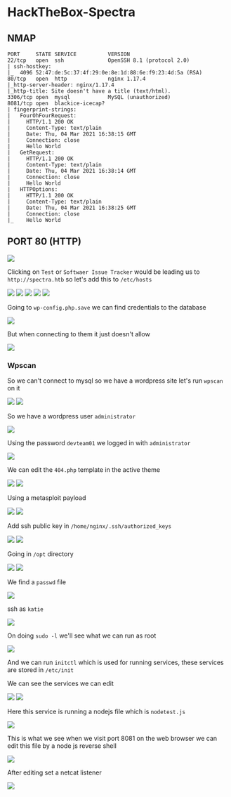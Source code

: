# HackTheBox-Spectra

## NMAP

```
PORT     STATE SERVICE          VERSION                                   
22/tcp   open  ssh              OpenSSH 8.1 (protocol 2.0)
| ssh-hostkey:
|_  4096 52:47:de:5c:37:4f:29:0e:8e:1d:88:6e:f9:23:4d:5a (RSA)
80/tcp   open  http             nginx 1.17.4                                   
|_http-server-header: nginx/1.17.4                 
|_http-title: Site doesn't have a title (text/html).                 
3306/tcp open  mysql            MySQL (unauthorized)
8081/tcp open  blackice-icecap?                                              
| fingerprint-strings:                                               
|   FourOhFourRequest:                            
|     HTTP/1.1 200 OK                                                     
|     Content-Type: text/plain                                            
|     Date: Thu, 04 Mar 2021 16:38:15 GMT
|     Connection: close                               
|     Hello World                               
|   GetRequest:                      
|     HTTP/1.1 200 OK                
|     Content-Type: text/plain                                            
|     Date: Thu, 04 Mar 2021 16:38:14 GMT                                 
|     Connection: close              
|     Hello World                    
|   HTTPOptions:                     
|     HTTP/1.1 200 OK                
|     Content-Type: text/plain                                            
|     Date: Thu, 04 Mar 2021 16:38:25 GMT                                 
|     Connection: close              
|_    Hello World        
```

## PORT 80 (HTTP)
<img src="https://imgur.com/aNXvip6.png"/>

Clicking on `Test` or `Softwaer Issue Tracker` would be leading us  to `http://spectra.htb` so let's add this to `/etc/hosts`

<img src="https://imgur.com/P0KY28k.png"/>

<img src="https://imgur.com/dLk6e3I.png"/>

<img src="https://imgur.com/FVrnLZC.png"/>

<img src="https://imgur.com/BTpBDp7.png"/>

<img src="https://imgur.com/FRtmiix.png"/>

Going to `wp-config.php.save` we can find credentials to the database 

<img src="https://imgur.com/VSRhiu9.png"/>

But when connecting to them it just doesn't allow

<img src="https://imgur.com/wjfH4dZ.png"/>

### Wpscan

So we can't connect to mysql so we have a wordpress site let's run `wpscan` on it 

<img src="https://imgur.com/GomMYG0.png"/>

<img src="https://imgur.com/cAzWQxm.png"/>

So we have a wordpress user `administrator`

<img src="https://imgur.com/f4JfP4q.png"/>

Using the password `devteam01` we logged in with `administrator`

<img src="https://imgur.com/faWVNps.png"/>

We can edit the `404.php` template in the active theme

<img src="https://imgur.com/h2DIC5A.png"/>

<img src="https://imgur.com/06A0v9C.png"/>

Using a metasploit payload

<img src="https://imgur.com/CvLoXLI.png"/>

<img src="https://imgur.com/bbYRLsM.png"/>

Add ssh public key in `/home/nginx/.ssh/authorized_keys`

<img src="https://imgur.com/Bp2ZWS3.png"/>

<img src="https://imgur.com/h0utHDJ.png"/>

Going in `/opt` directory

<img src="https://imgur.com/aAXcFE8.png"/>

<img src="https://imgur.com/5tDMR1I.png"/>

We find a `passwd` file

<img src="https://imgur.com/djoWHPT.png"/>

ssh as `katie`

<img src="https://imgur.com/j8iUIUL.png"/>

On doing `sudo -l` we'll see what we can run as root

<img src="https://imgur.com/tULPcp6.png"/>

And we can run `initctl` which is used for running services, these services are stored in `/etc/init`

We can see the services we can edit 

<img src="https://imgur.com/OiPGXTo.png"/>

<img src="https://imgur.com/Ckviuh7.png"/>

Here this service is running a nodejs file which is `nodetest.js`

<img src="https://imgur.com/h2RowUK.png"/>

This is what we see when we visit port 8081 on the web browser we can edit this file by a node js reverse shell

<img src="https://imgur.com/U6XnnAj.png"/>

After editing set a netcat listener

<img src="https://imgur.com/xTP232M.png"/>
